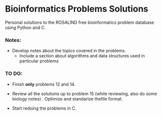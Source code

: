 # Bioinformatics Problems Solutions

Personal solutions to the ROSALIND free bioinformatics problem database using Python and C. 

### Notes:

- Develop notes about the topics covered in the problems.
  - Include a section about algorithms and data structures used in particular problems 

### TO DO:

- Finish **only** problems 12 and 14.

- Review all the solutions up to problem 15 (while reviewing, also do some biology notes) . Optimize and standarize thefile format.

- Start redoing the problems in C.

